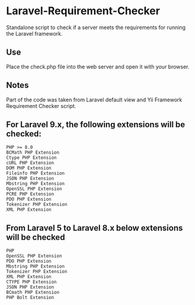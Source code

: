 Laravel-Requirement-Checker
===========================

Standalone script to check if a server meets the requirements for running the Laravel framework.

Use
---

Place the check.php file into the web server and open it with your browser.

Notes
-----

Part of the code was taken from Laravel default view and Yii Framework Requirement Checker script.


For Laravel 9.x, the following extensions will be checked:
-----
```
PHP >= 8.0
BCMath PHP Extension
Ctype PHP Extension
cURL PHP Extension
DOM PHP Extension
Fileinfo PHP Extension
JSON PHP Extension
Mbstring PHP Extension
OpenSSL PHP Extension
PCRE PHP Extension
PDO PHP Extension
Tokenizer PHP Extension
XML PHP Extension
```



From Laravel 5 to Laravel 8.x below extensions will be checked
-----

```
PHP
OpenSSL PHP Extension
PDO PHP Extension 
Mbstring PHP Extension 
Tokenizer PHP Extension 
XML PHP Extension 
CTYPE PHP Extension 
JSON PHP Extension 
BCmath PHP Extension 
PHP Bolt Extension 
```